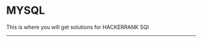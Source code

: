 # MYSQL
This is where you will get solutions for HACKERRANK SQl 

***********************************************************************************
